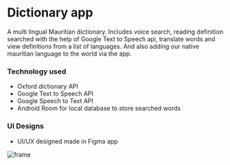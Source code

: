 # Dictionary app
A multi lingual Mauritian dictionary. Includes voice search, reading definition searched with the help of Google Text to Speech api, translate words and view definitions from a list of languages. And also adding our native mauritian language to the world via the app.

### Technology used
- Oxford dictionary API
- Google Text to Speech API
- Google Speech to Text API
- Android Room for local database to store searched words


### UI Designs
- UI/UX designed made in Figma app


![frame](https://user-images.githubusercontent.com/13452864/114368939-f1d71c80-9b8e-11eb-977e-059c985a76ea.png)


